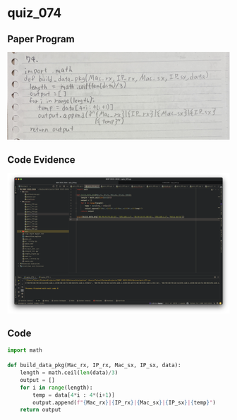 # quiz_074

## Paper Program
![](https://github.com/Verlonskg/IB_G12/blob/main/Files/quizzes/quiz_074.jpg)


## Code Evidence
![](https://github.com/Verlonskg/IB_G12/blob/main/Files/quizzes/quiz_074_test.jpg)

## Code

```.py
import math

def build_data_pkg(Mac_rx, IP_rx, Mac_sx, IP_sx, data):
    length = math.ceil(len(data)/3)
    output = []
    for i in range(length):
        temp = data[4*i : 4*(i+1)]
        output.append(f"{Mac_rx}|{IP_rx}|{Mac_sx}|{IP_sx}|{temp}")
    return output
```
